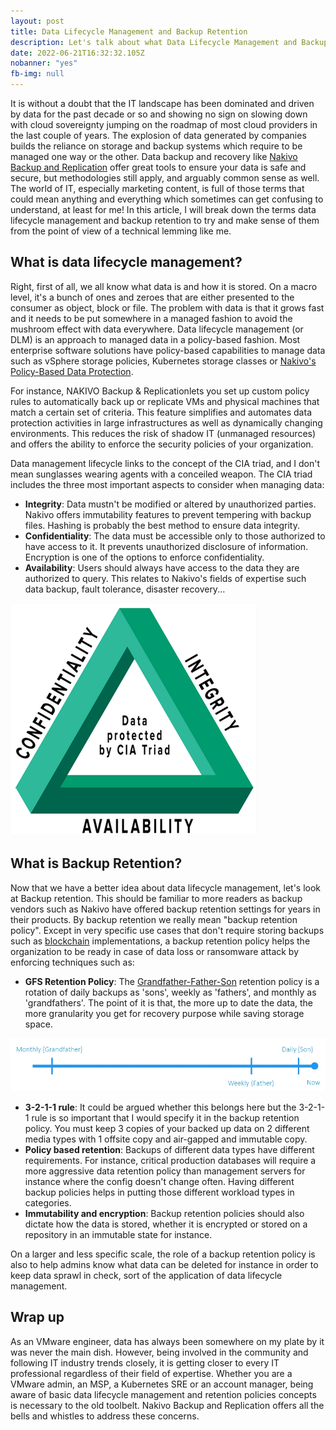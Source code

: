```yaml
---
layout: post
title: Data Lifecycle Management and Backup Retention
description: Let's talk about what Data Lifecycle Management and Backup Retention are all about in simple terms.
date: 2022-06-21T16:32:32.105Z
nobanner: "yes"
fb-img: null
---
```


It is without a doubt that the IT landscape has been dominated and driven by data for the past decade or so and showing no sign on slowing down with cloud sovereignty jumping on the roadmap of most cloud providers in the last couple of years. The explosion of data generated by companies builds the reliance on storage and backup systems which require to be managed one way or the other. Data backup and recovery like [Nakivo Backup and Replication](https://www.nakivo.com/resources/download/trial-download/) offer great tools to ensure your data is safe and secure, but methodologies still apply, and arguably common sense as well. The world of IT, especially marketing content, is full of those terms that could mean anything and everything which sometimes can get confusing to understand, at least for me! In this article, I will break down the terms data lifecycle management and backup retention to try and make sense of them from the point of view of a technical lemming like me.

## What is data lifecycle management?

Right, first of all, we all know what data is and how it is stored. On a macro level, it's a bunch of ones and zeroes that are either presented to the consumer as object, block or file. The problem with data is that it grows fast and it needs to be put somewhere in a managed fashion to avoid the mushroom effect with data everywhere. Data lifecycle management (or DLM) is an approach to managed data in a policy-based fashion. Most enterprise software solutions have policy-based capabilities to manage data such as vSphere storage policies, Kubernetes storage classes or [Nakivo's Policy-Based Data Protection](https://www.nakivo.com/features/policy-based-data-protection/).

For instance, NAKIVO Backup & Replicationlets you set up custom policy rules to automatically back up or replicate VMs and physical machines that match a certain set of criteria. This feature simplifies and automates data protection activities in large infrastructures as well as dynamically changing environments. This reduces the risk of shadow IT (unmanaged resources) and offers the ability to enforce the security policies of your organization.

Data management lifecycle links to the concept of the CIA triad, and I don't mean sunglasses wearing agents with a conceiled weapon. The CIA triad includes the three most important aspects to consider when managing data:

* **Integrity**: Data mustn't be modified or altered by unauthorized parties. Nakivo offers immutability features to prevent tempering with backup files. Hashing is probably the best method to ensure data integrity.
* **Confidentiality**: The data must be accessible only to those authorized to have access to it. It prevents unauthorized disclosure of information. Encryption is one of the options to enforce confidentiality.
* **Availability**: Users should always have access to the data they are authorized to query. This relates to Nakivo's fields of expertise such data backup, fault tolerance, disaster recovery...

![data cia triad](/img/2022-06-22-09-20-07.png)

## What is Backup Retention?

Now that we have a better idea about data lifecycle management, let's look at Backup retention. This should be familiar to more readers as backup vendors such as Nakivo have offered backup retention settings for years in their products. By backup retention we really mean "backup retention policy". Except in very specific use cases that don't require storing backups such as [blockchain](https://insidebitcoins.com/) implementations, a backup retention policy helps the organization to be ready in case of data loss or ransomware attack by enforcing techniques such as:

* **GFS Retention Policy**: The [Grandfather-Father-Son](https://www.nakivo.com/blog/gfs-retention-policy-explained/) retention policy is a rotation of daily backups as 'sons', weekly as 'fathers', and monthly as 'grandfathers'. The point of it is that, the more up to date the data, the more granularity you get for recovery purpose while saving storage space.

![Grandfather-Father-Son retention policy](/img/2022-06-22-10-28-05.png)

* **3-2-1-1 rule**: It could be argued whether this belongs here but the 3-2-1-1 rule is so important that I would specify it in the backup retention policy. You must keep 3 copies of your backed up data on 2 different media types with 1 offsite copy and air-gapped and immutable copy.
* **Policy based retention**: Backups of different data types have different requirements. For instance, critical production databases will require a more aggressive data retention policy than management servers for instance where the config doesn't change often. Having different backup policies helps in putting those different workload types in categories.
* **Immutability and encryption**: Backup retention policies should also dictate how the data is stored, whether it is encrypted or stored on a repository in an immutable state for instance.

On a larger and less specific scale, the role of a backup retention policy is also to help admins know what data can be deleted for instance in order to keep data sprawl in check, sort of the application of data lifecycle management.

## Wrap up

As an VMware engineer, data has always been somewhere on my plate by it was never the main dish. However, being involved in the community and following IT industry trends closely, it is getting closer to every IT professional regardless of their field of expertise. Whether you are a VMware admin, an MSP, a Kubernetes SRE or an account manager, being aware of basic data lifecycle management and retention policies concepts is necessary to the old toolbelt. Nakivo Backup and Replication offers all the bells and whistles to address these concerns.
